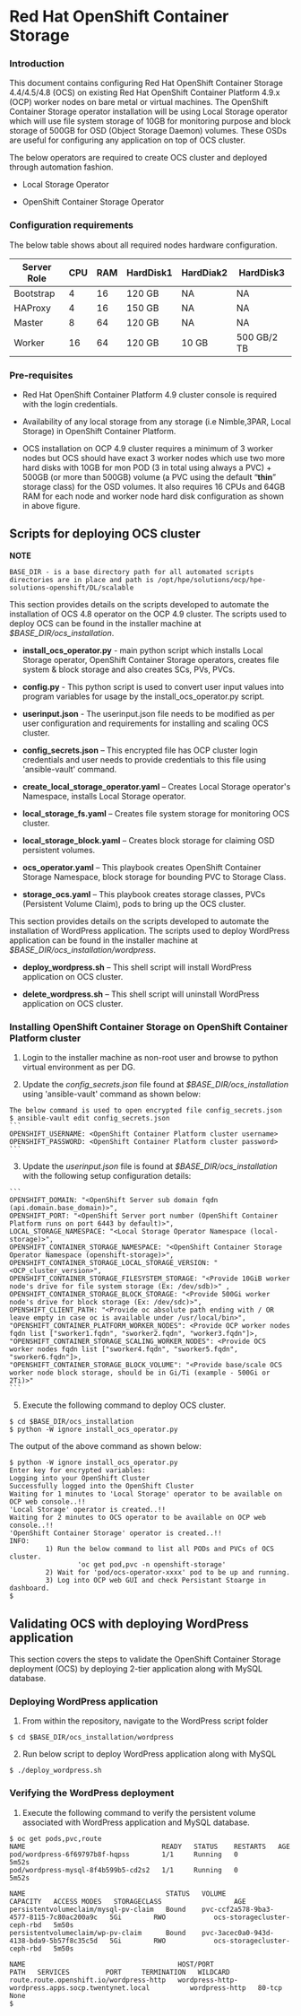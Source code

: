 ﻿# Red Hat OpenShift Container Storage

### Introduction 

This document contains configuring Red Hat OpenShift Container Storage 4.4/4.5/4.8 (OCS) on existing Red Hat OpenShift Container Platform 4.9.x (OCP) worker nodes on bare metal or virtual machines. The OpenShift Container Storage operator installation will be using Local Storage operator which will use file system storage of 10GB for monitoring purpose and block storage of 500GB for OSD (Object Storage Daemon) volumes. These OSDs are useful for configuring any application on top of OCS cluster.

The below operators are required to create OCS cluster and deployed through automation fashion.

- Local Storage Operator

- OpenShift Container Storage Operator

### Configuration requirements

The below table shows about all required nodes hardware configuration.

| **Server Role** | **CPU** | **RAM** | **HardDisk1** | **HardDiak2** | **HardDisk3** |
| --------------- | ------- | ------- | ------------- | ------------- | ------------- |
| Bootstrap       | 4       | 16      | 120  GB       | NA            | NA            |
| HAProxy         | 4       | 16      | 150  GB       | NA            | NA            |
| Master          | 8       | 64      | 120  GB       | NA            | NA            |
| Worker          | 16      | 64      | 120  GB       | 10  GB        | 500 GB/2 TB   |

 

### Pre-requisites

- Red Hat OpenShift Container Platform 4.9 cluster console is required with the login credentials.

- Availability of any local storage from any storage (i.e Nimble,3PAR, Local Storage) in OpenShift Container Platform.

- OCS installation on OCP 4.9 cluster requires a minimum of 3 worker nodes but OCS should have exact 3 worker nodes which use two more hard disks with 10GB for mon POD (3 in total using always a PVC) + 500GB (or more than 500GB) volume (a PVC using the default “**thin**” storage class) for the OSD volumes. It also requires 16 CPUs and 64GB RAM for each node and worker node hard disk configuration as shown in above figure.

## Scripts for deploying OCS cluster

**NOTE**

```
BASE_DIR - is a base directory path for all automated scripts directories are in place and path is /opt/hpe/solutions/ocp/hpe-solutions-openshift/DL/scalable
```

This section provides details on the scripts developed to automate the installation of OCS 4.8 operator on the OCP 4.9 cluster. The scripts used to deploy OCS can be found in the installer machine at *$BASE_DIR/ocs_installation*.

- **install_ocs_operator.py** - main python script which installs Local Storage operator, OpenShift Container Storage operators, creates file system & block storage and also creates SCs, PVs, PVCs.

- **config.py** - This python script is used to convert user input values into program variables for usage by the install_ocs_operator.py script.

- **userinput.json** - The userinput.json file needs to be modified as per user configuration and requirements for installing and scaling OCS cluster.

- **config_secrets.json** – This encrypted file has OCP cluster login credentials and user needs to provide credentials to this file using 'ansible-vault' command.

- **create_local_storage_operator.yaml** – Creates Local Storage operator's Namespace, installs Local Storage operator.

- **local_storage_fs.yaml** – Creates file system storage for monitoring OCS cluster.

- **local_storage_block.yaml** – Creates block storage for claiming OSD persistent volumes.

- **ocs_operator.yaml** – This playbook creates OpenShift Container Storage Namespace, block storage for bounding PVC to Storage Class.

- **storage_ocs.yaml** – This playbook creates storage classes, PVCs (Persistent Volume Claim), pods to bring up the OCS cluster.

This section provides details on the scripts developed to automate the installation of WordPress application. The scripts used to deploy WordPress application can be found in the installer machine at *$BASE_DIR/ocs_installation/wordpress*.

- **deploy_wordpress.sh** – This shell script will install WordPress application on OCS cluster.

- **delete_wordpress.sh** – This shell script will uninstall WordPress application on OCS cluster.


### Installing OpenShift Container Storage on OpenShift Container Platform cluster 

1)  Login to the installer machine as non-root user and browse to python virtual environment as per DG.

2)  Update the *config_secrets.json* file found at *$BASE_DIR/ocs_installation* using 'ansible-vault' command as shown below:

```
The below command is used to open encrypted file config_secrets.json
$ ansible-vault edit config_secrets.json
​```
OPENSHIFT_USERNAME: <OpenShift Container Platform cluster username>
OPENSHIFT_PASSWORD: <OpenShift Container Platform cluster password>
​```
```

3) Update the *userinput.json* file is found at *$BASE_DIR/ocs_installation* with the following setup configuration details:

```
​```
OPENSHIFT_DOMAIN: "<OpenShift Server sub domain fqdn (api.domain.base_domain)>",
OPENSHIFT_PORT: "<OpenShift Server port number (OpenShift Container Platform runs on port 6443 by default)>",
LOCAL_STORAGE_NAMESPACE: "<Local Storage Operator Namespace (local-storage)>",
OPENSHIFT_CONTAINER_STORAGE_NAMESPACE: "<OpenShift Container Storage Operator Namespace (openshift-storage)>",
OPENSHIFT_CONTAINER_STORAGE_LOCAL_STORAGE_VERSION: "<OCP_cluster_version>",
OPENSHIFT_CONTAINER_STORAGE_FILESYSTEM_STORAGE: "<Provide 10GiB worker node's drive for file system storage (Ex: /dev/sdb)>" ,
OPENSHIFT_CONTAINER_STORAGE_BLOCK_STORAGE: "<Provide 500Gi worker node's drive for block storage (Ex: /dev/sdc)>",
OPENSHIFT_CLIENT_PATH: "<Provide oc absolute path ending with / OR leave empty in case oc is available under /usr/local/bin>",
"OPENSHIFT_CONTAINER_PLATFORM_WORKER_NODES": <Provide OCP worker nodes fqdn list ["sworker1.fqdn", "sworker2.fqdn", "worker3.fqdn"]>,
"OPENSHIFT_CONTAINER_STORAGE_SCALING_WORKER_NODES": <Provide OCS worker nodes fqdn list ["sworker4.fqdn", "sworker5.fqdn", "sworker6.fqdn"]>,
"OPENSHIFT_CONTAINER_STORAGE_BLOCK_VOLUME": "<Provide base/scale OCS worker node block storage, should be in Gi/Ti (example - 500Gi or 2Ti)>"
​```
```

5) Execute the following command to deploy OCS cluster.

```
$ cd $BASE_DIR/ocs_installation
$ python -W ignore install_ocs_operator.py
```

The output of the above command as shown below:

```
$ python -W ignore install_ocs_operator.py
Enter key for encrypted variables:
Logging into your OpenShift Cluster
Successfully logged into the OpenShift Cluster
Waiting for 1 minutes to 'Local Storage' operator to be available on OCP web console..!!
'Local Storage' operator is created..!!
Waiting for 2 minutes to OCS operator to be available on OCP web console..!!
'OpenShift Container Storage' operator is created..!!
INFO:
         1) Run the below command to list all PODs and PVCs of OCS cluster.
                 'oc get pod,pvc -n openshift-storage'
         2) Wait for 'pod/ocs-operator-xxxx' pod to be up and running.
         3) Log into OCP web GUI and check Persistant Stoarge in dashboard.
$
```

## Validating OCS with deploying WordPress application

This section covers the steps to validate the OpenShift Container Storage deployment (OCS) by deploying 2-tier application along with MySQL database.

### Deploying WordPress application

1) From within the repository, navigate to the WordPress script folder

```
$ cd $BASE_DIR/ocs_installation/wordpress
```

2) Run below script to deploy WordPress application along with MySQL

```
$ ./deploy_wordpress.sh
```

### Verifying the WordPress deployment

1) Execute the following command to verify the persistent volume associated with WordPress application and MySQL database. 

```
$ oc get pods,pvc,route
NAME                                  READY   STATUS    RESTARTS   AGE
pod/wordpress-6f69797b8f-hqpss        1/1     Running   0          5m52s
pod/wordpress-mysql-8f4b599b5-cd2s2   1/1     Running   0          5m52s
 
NAME                                   STATUS   VOLUME                                     CAPACITY   ACCESS MODES   STORAGECLASS                  AGE
persistentvolumeclaim/mysql-pv-claim   Bound    pvc-ccf2a578-9ba3-4577-8115-7c80ac200a9c   5Gi        RWO            ocs-storagecluster-ceph-rbd   5m50s
persistentvolumeclaim/wp-pv-claim      Bound    pvc-3acec0a0-943d-4138-bda9-5b57f8c35c5d   5Gi        RWO            ocs-storagecluster-ceph-rbd   5m50s
 
NAME                                      HOST/PORT                                              PATH   SERVICES         PORT     TERMINATION   WILDCARD
route.route.openshift.io/wordpress-http   wordpress-http-wordpress.apps.socp.twentynet.local          wordpress-http   80-tcp                 None
$
```
 
